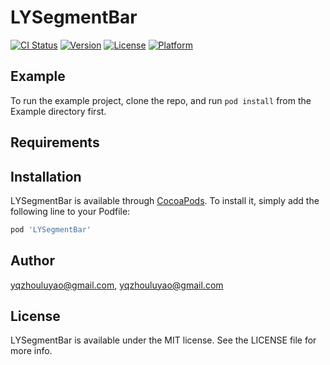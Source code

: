 # LYSegmentBar

[![CI Status](https://img.shields.io/travis/yqzhouluyao@gmail.com/LYSegmentBar.svg?style=flat)](https://travis-ci.org/yqzhouluyao@gmail.com/LYSegmentBar)
[![Version](https://img.shields.io/cocoapods/v/LYSegmentBar.svg?style=flat)](https://cocoapods.org/pods/LYSegmentBar)
[![License](https://img.shields.io/cocoapods/l/LYSegmentBar.svg?style=flat)](https://cocoapods.org/pods/LYSegmentBar)
[![Platform](https://img.shields.io/cocoapods/p/LYSegmentBar.svg?style=flat)](https://cocoapods.org/pods/LYSegmentBar)

## Example

To run the example project, clone the repo, and run `pod install` from the Example directory first.

## Requirements

## Installation

LYSegmentBar is available through [CocoaPods](https://cocoapods.org). To install
it, simply add the following line to your Podfile:

```ruby
pod 'LYSegmentBar'
```

## Author

yqzhouluyao@gmail.com, yqzhouluyao@gmail.com

## License

LYSegmentBar is available under the MIT license. See the LICENSE file for more info.

